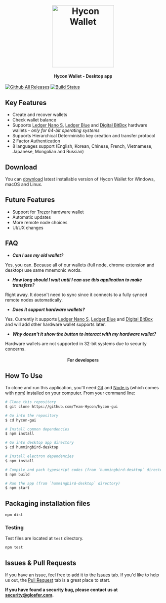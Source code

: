 <h1 align="center">
  <img src="https://github.com/Team-Hycon/hycon-gui/blob/e7ecaec870f78e7c01c9ea6acef32987a512275b/hummingbird-desktop/build/icon.png" alt="Hycon Wallet" width="200">
</h1>
<h4 align="center">Hycon Wallet - Desktop app</h4>

[![Github All Releases](https://img.shields.io/github/downloads/Team-Hycon/hycon-gui/total.svg)](http://www.somsubhra.com/github-release-stats/?username=Team-Hycon&repository=hycon-gui)
[![Build Status](https://travis-ci.org/Team-Hycon/hycon-gui.svg?branch=master)](https://travis-ci.org/Team-Hycon/hycon-gui)

## Key Features

* Create and recover wallets
* Check wallet balance
* Supports [Ledger Nano S](https://www.ledgerwallet.com/products/ledger-nano-s), [Ledger Blue](https://www.ledgerwallet.com/products/ledger-blue) and [Digital BitBox](https://shiftcrypto.ch) hardware wallets - *only for 64-bit operating systems* 
* Supports Hierarchical Deterministic key creation and transfer protocol
* 2 Factor Authentication
* 8 languages support (English, Korean, Chinese, French, Vietnamese, Japanese, Mongolian and Russian)

## Download

You can [download](https://github.com/Team-Hycon/hycon-gui/releases/tag/v1.0.0-beta.0) latest installable version of Hycon Wallet for Windows, macOS and Linux.

## Future Features

* Support for [Trezor](https://trezor.io) hardware wallet
* Automatic updates
* More remote node choices
* UI/UX changes

## FAQ

- ***Can I use my old wallet?***

Yes, you can. Because all of our wallets (full node, chrome extension and desktop) use same mnemonic words.

- ***How long should I wait until I can use this application to make transfers?***

Right away. It doesn't need to sync since it connects to a fully synced remote nodes automatically.

- ***Does it support hardware wallets?***

Yes. Currently it supports [Ledger Nano S](https://www.ledgerwallet.com/products/ledger-nano-s), [Ledger Blue](https://www.ledgerwallet.com/products/ledger-blue) and [Digital BitBox](https://shiftcrypto.ch) and will add other hardware wallet supports later.

- ***Why doesn't it show the button to interact with my hardware wallet?***

Hardware wallets are not supported in 32-bit systems due to security concerns.

<h4 align="center">For developers</h4>

## How To Use

To clone and run this application, you'll need [Git](https://git-scm.com) and [Node.js](https://nodejs.org/en/download/) (which comes with [npm](http://npmjs.com)) installed on your computer. From your command line:

```bash
# Clone this repository
$ git clone https://github.com/Team-Hycon/hycon-gui

# Go into the repository
$ cd hycon-gui

# Install common dependencies
$ npm install

# Go into desktop app directory
$ cd hummingbird-desktop

# Install electron dependencies
$ npm install

# Compile and pack typescript codes (from `hummingbird-desktop` directory)
$ npm build

# Run the app (from `hummingbird-desktop` directory)
$ npm start
```

## Packaging installation files

```bash
npm dist
```

### Testing

Test files are located at `test` directory.

```bash
npm test
```

## Issues & Pull Requests

If you have an issue, feel free to add it to the [Issues](https://github.com/Team-Hycon/hycon-gui/issues) tab.
If you'd like to help us out, the [Pull Request](https://github.com/Team-Hycon/hycon-gui/pulls) tab is a great place to start.

**If you have found a security bug, please contact us at [security@glosfer.com](security@glosfer.com).**
